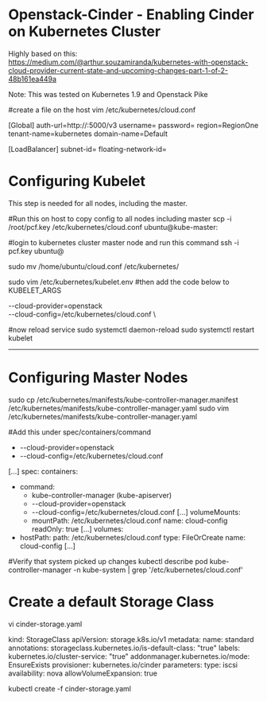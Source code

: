 # Openstack-Cinder - Enabling Cinder on Kubernetes Cluster

Highly based on this: 
https://medium.com/@arthur.souzamiranda/kubernetes-with-openstack-cloud-provider-current-state-and-upcoming-changes-part-1-of-2-48b161ea449a

Note: This was tested on Kubernetes 1.9 and Openstack Pike

#create a file on the host
vim /etc/kubernetes/cloud.conf 

[Global]
auth-url=http://<host>:5000/v3
username=<username>
password=<pwd>
region=RegionOne
tenant-name=kubernetes
domain-name=Default

[LoadBalancer]
subnet-id=<openstack subnet id>
floating-network-id=<public network id>


# Configuring Kubelet
This step is needed for all nodes, including the master.

#Run this on host to copy config to all nodes including master
scp -i /root/pcf.key  /etc/kubernetes/cloud.conf ubuntu@kube-master:
 
#login to kubernetes cluster master  node and run this command
ssh -i pcf.key ubuntu@<host>

sudo mv /home/ubuntu/cloud.conf /etc/kubernetes/
  
sudo vim /etc/kubernetes/kubelet.env
#then add the code below to KUBELET_ARGS

--cloud-provider=openstack \
--cloud-config=/etc/kubernetes/cloud.conf \

#now reload service
sudo systemctl daemon-reload
sudo systemctl restart kubelet

 
-------------------------------

# Configuring Master Nodes

sudo cp /etc/kubernetes/manifests/kube-controller-manager.manifest /etc/kubernetes/manifests/kube-controller-manager.yaml
sudo vim /etc/kubernetes/manifests/kube-controller-manager.yaml

#Add this under spec/containers/command
- --cloud-provider=openstack
- --cloud-config=/etc/kubernetes/cloud.conf

[...] 
spec:
  containers:
  - command:
    - kube-controller-manager (kube-apiserver)
    - --cloud-provider=openstack
    - --cloud-config=/etc/kubernetes/cloud.conf
[...]
    volumeMounts:
    - mountPath: /etc/kubernetes/cloud.conf
      name: cloud-config
      readOnly: true 
[...]
 volumes:
  - hostPath:
      path: /etc/kubernetes/cloud.conf
      type: FileOrCreate
    name: cloud-config
[...]

#Verify that system picked up changes
kubectl describe pod kube-controller-manager -n kube-system | grep '/etc/kubernetes/cloud.conf'



# Create a default Storage Class
 
vi cinder-storage.yaml 

kind: StorageClass
apiVersion: storage.k8s.io/v1
metadata:
  name: standard
  annotations:
    storageclass.kubernetes.io/is-default-class: "true"
  labels:
    kubernetes.io/cluster-service: "true"
    addonmanager.kubernetes.io/mode: EnsureExists
provisioner: kubernetes.io/cinder
parameters:
  type: iscsi
  availability: nova
allowVolumeExpansion: true


kubectl create -f cinder-storage.yaml
